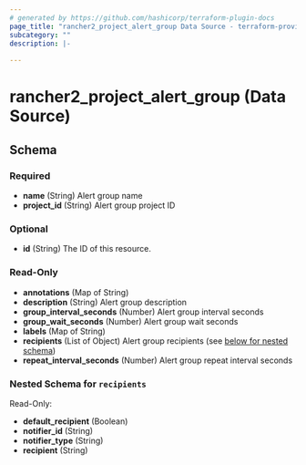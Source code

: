 ```yaml
---
# generated by https://github.com/hashicorp/terraform-plugin-docs
page_title: "rancher2_project_alert_group Data Source - terraform-provider-rancher2"
subcategory: ""
description: |-
  
---
```


# rancher2_project_alert_group (Data Source)





<!-- schema generated by tfplugindocs -->
## Schema

### Required

- **name** (String) Alert group name
- **project_id** (String) Alert group project ID

### Optional

- **id** (String) The ID of this resource.

### Read-Only

- **annotations** (Map of String)
- **description** (String) Alert group description
- **group_interval_seconds** (Number) Alert group interval seconds
- **group_wait_seconds** (Number) Alert group wait seconds
- **labels** (Map of String)
- **recipients** (List of Object) Alert group recipients (see [below for nested schema](#nestedatt--recipients))
- **repeat_interval_seconds** (Number) Alert group repeat interval seconds

<a id="nestedatt--recipients"></a>
### Nested Schema for `recipients`

Read-Only:

- **default_recipient** (Boolean)
- **notifier_id** (String)
- **notifier_type** (String)
- **recipient** (String)


